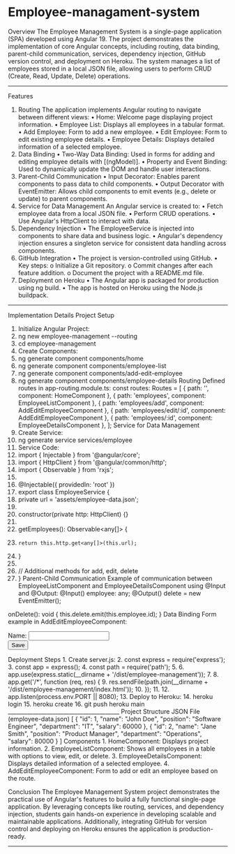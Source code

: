 # Employee-managament-system
Overview
The Employee Management System is a single-page application (SPA) developed using Angular 19. The project demonstrates the implementation of core Angular concepts, including routing, data binding, parent-child communication, services, dependency injection, GitHub version control, and deployment on Heroku. The system manages a list of employees stored in a local JSON file, allowing users to perform CRUD (Create, Read, Update, Delete) operations.
________________________________________
Features
1. Routing
The application implements Angular routing to navigate between different views:
•	Home: Welcome page displaying project information.
•	Employee List: Displays all employees in a tabular format.
•	Add Employee: Form to add a new employee.
•	Edit Employee: Form to edit existing employee details.
•	Employee Details: Displays detailed information of a selected employee.
2. Data Binding
•	Two-Way Data Binding: Used in forms for adding and editing employee details with [(ngModel)].
•	Property and Event Binding: Used to dynamically update the DOM and handle user interactions.
3. Parent-Child Communication
•	Input Decorator: Enables parent components to pass data to child components.
•	Output Decorator with EventEmitter: Allows child components to emit events (e.g., delete or update) to parent components.
4. Service for Data Management
An Angular service is created to:
•	Fetch employee data from a local JSON file.
•	Perform CRUD operations.
•	Use Angular's HttpClient to interact with data.
5. Dependency Injection
•	The EmployeeService is injected into components to share data and business logic.
•	Angular's dependency injection ensures a singleton service for consistent data handling across components.
6. GitHub Integration
•	The project is version-controlled using GitHub.
•	Key steps: 
o	Initialize a Git repository.
o	Commit changes after each feature addition.
o	Document the project with a README.md file.
7. Deployment on Heroku
•	The Angular app is packaged for production using ng build.
•	The app is hosted on Heroku using the Node.js buildpack.
________________________________________
Implementation Details
Project Setup
1.	Initialize Angular Project: 
2.	ng new employee-management --routing
3.	cd employee-management
4.	Create Components: 
5.	ng generate component components/home
6.	ng generate component components/employee-list
7.	ng generate component components/add-edit-employee
8.	ng generate component components/employee-details
Routing
Defined routes in app-routing.module.ts:
const routes: Routes = [
  { path: '', component: HomeComponent },
  { path: 'employees', component: EmployeeListComponent },
  { path: 'employees/add', component: AddEditEmployeeComponent },
  { path: 'employees/edit/:id', component: AddEditEmployeeComponent },
  { path: 'employees/:id', component: EmployeeDetailsComponent },
];
Service for Data Management
1.	Create Service: 
2.	ng generate service services/employee
3.	Service Code: 
4.	import { Injectable } from '@angular/core';
5.	import { HttpClient } from '@angular/common/http';
6.	import { Observable } from 'rxjs';
7.	
8.	@Injectable({ providedIn: 'root' })
9.	export class EmployeeService {
10.	  private url = 'assets/employee-data.json';
11.	
12.	  constructor(private http: HttpClient) {}
13.	
14.	  getEmployees(): Observable<any[]> {
15.	    return this.http.get<any[]>(this.url);
16.	  }
17.	
18.	  // Additional methods for add, edit, delete
19.	}
Parent-Child Communication
Example of communication between EmployeeListComponent and EmployeeDetailsComponent using @Input and @Output:
@Input() employee: any;
@Output() delete = new EventEmitter<number>();

onDelete(): void {
  this.delete.emit(this.employee.id);
}
Data Binding
Form example in AddEditEmployeeComponent:
<form (ngSubmit)="onSubmit()">
  <div>
    <label for="name">Name:</label>
    <input id="name" [(ngModel)]="employee.name" name="name" required />
  </div>
  <button type="submit">Save</button>
</form>
Deployment Steps
1.	Create server.js: 
2.	const express = require('express');
3.	const app = express();
4.	const path = require('path');
5.	
6.	app.use(express.static(__dirname + '/dist/employee-management'));
7.	
8.	app.get('/*', function (req, res) {
9.	  res.sendFile(path.join(__dirname + '/dist/employee-management/index.html'));
10.	});
11.	
12.	app.listen(process.env.PORT || 8080);
13.	Deploy to Heroku: 
14.	heroku login
15.	heroku create
16.	git push heroku main
________________________________________
Project Structure
JSON File (employee-data.json)
[
  {
    "id": 1,
    "name": "John Doe",
    "position": "Software Engineer",
    "department": "IT",
    "salary": 60000
  },
  {
    "id": 2,
    "name": "Jane Smith",
    "position": "Product Manager",
    "department": "Operations",
    "salary": 80000
  }
]
Components
1.	HomeComponent: Displays project information.
2.	EmployeeListComponent: Shows all employees in a table with options to view, edit, or delete.
3.	EmployeeDetailsComponent: Displays detailed information of a selected employee.
4.	AddEditEmployeeComponent: Form to add or edit an employee based on the route.

Conclusion
The Employee Management System project demonstrates the practical use of Angular's features to build a fully functional single-page application. By leveraging concepts like routing, services, and dependency injection, students gain hands-on experience in developing scalable and maintainable applications. Additionally, integrating GitHub for version control and deploying on Heroku ensures the application is production-ready.
________________________________________



